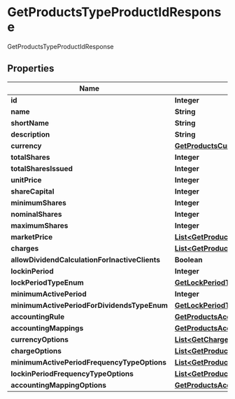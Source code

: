 

# GetProductsTypeProductIdResponse

GetProductsTypeProductIdResponse
## Properties

Name | Type | Description | Notes
------------ | ------------- | ------------- | -------------
**id** | **Integer** |  |  [optional]
**name** | **String** |  |  [optional]
**shortName** | **String** |  |  [optional]
**description** | **String** |  |  [optional]
**currency** | [**GetProductsCurrency**](GetProductsCurrency.md) |  |  [optional]
**totalShares** | **Integer** |  |  [optional]
**totalSharesIssued** | **Integer** |  |  [optional]
**unitPrice** | **Integer** |  |  [optional]
**shareCapital** | **Integer** |  |  [optional]
**minimumShares** | **Integer** |  |  [optional]
**nominalShares** | **Integer** |  |  [optional]
**maximumShares** | **Integer** |  |  [optional]
**marketPrice** | [**List&lt;GetProductsMarketPrice&gt;**](GetProductsMarketPrice.md) |  |  [optional]
**charges** | [**List&lt;GetProductsCharges&gt;**](GetProductsCharges.md) |  |  [optional]
**allowDividendCalculationForInactiveClients** | **Boolean** |  |  [optional]
**lockinPeriod** | **Integer** |  |  [optional]
**lockPeriodTypeEnum** | [**GetLockPeriodTypeEnum**](GetLockPeriodTypeEnum.md) |  |  [optional]
**minimumActivePeriod** | **Integer** |  |  [optional]
**minimumActivePeriodForDividendsTypeEnum** | [**GetLockPeriodTypeEnum**](GetLockPeriodTypeEnum.md) |  |  [optional]
**accountingRule** | [**GetProductsAccountingRule**](GetProductsAccountingRule.md) |  |  [optional]
**accountingMappings** | [**GetProductsAccountingMappings**](GetProductsAccountingMappings.md) |  |  [optional]
**currencyOptions** | [**List&lt;GetChargesCurrency&gt;**](GetChargesCurrency.md) |  |  [optional]
**chargeOptions** | [**List&lt;GetProductsCharges&gt;**](GetProductsCharges.md) |  |  [optional]
**minimumActivePeriodFrequencyTypeOptions** | [**List&lt;GetProductsMinimumActivePeriodFrequencyTypeOptions&gt;**](GetProductsMinimumActivePeriodFrequencyTypeOptions.md) |  |  [optional]
**lockinPeriodFrequencyTypeOptions** | [**List&lt;GetProductsMinimumActivePeriodFrequencyTypeOptions&gt;**](GetProductsMinimumActivePeriodFrequencyTypeOptions.md) |  |  [optional]
**accountingMappingOptions** | [**GetProductsAccountingMappingOptions**](GetProductsAccountingMappingOptions.md) |  |  [optional]



